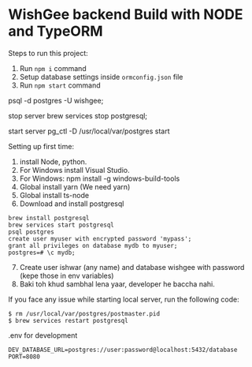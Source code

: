 # WishGee backend Build with NODE and TypeORM

Steps to run this project:

1. Run `npm i` command
2. Setup database settings inside `ormconfig.json` file
3. Run `npm start` command

psql -d postgres -U wishgee;

stop server
brew services stop postgresql;

start server
pg_ctl -D /usr/local/var/postgres start


Setting up first time:

1. install Node, python.
2. For Windows install Visual Studio.
3. For Windows: npm install -g windows-build-tools
4. Global install yarn (We need yarn)
5. Global install ts-node
6. Download and install postgresql 
```
brew install postgresql
brew services start postgresql
psql postgres
create user myuser with encrypted password 'mypass';
grant all privileges on database mydb to myuser;
postgres=# \c mydb;
```
7. Create user ishwar (any name) and database wishgee with password (kepe those in env variables)
8. Baki toh khud sambhal lena yaar, developer he baccha nahi.

If you face any issue while starting local server, run the following code:  
```
$ rm /usr/local/var/postgres/postmaster.pid
$ brew services restart postgresql
```

.env for development
```
DEV_DATABASE_URL=postgres://user:password@localhost:5432/database
PORT=8080
```
